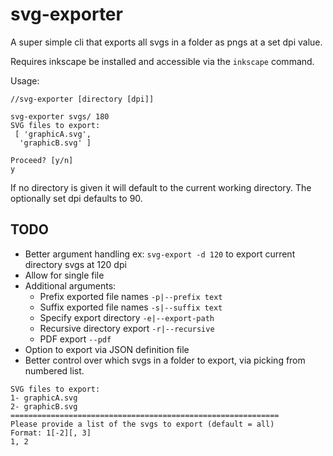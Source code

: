 # svg-exporter

A super simple cli that exports all svgs in a folder as pngs at a set dpi value.

Requires inkscape be installed and accessible via the `inkscape` command.

Usage:
```
//svg-exporter [directory [dpi]]

svg-exporter svgs/ 180
SVG files to export:
 [ 'graphicA.svg',
  'graphicB.svg' ]

Proceed? [y/n]
y
```

If no directory is given it will default to the current working directory. The optionally set dpi defaults to 90.

## TODO
- Better argument handling ex: `svg-export -d 120` to export current directory svgs at 120 dpi
- Allow for single file
- Additional arguments:
  - Prefix exported file names `-p|--prefix text`
  - Suffix exported file names `-s|--suffix text`
  - Specify export directory `-e|--export-path`
  - Recursive directory export `-r|--recursive`
  - PDF export `--pdf`
- Option to export via JSON definition file
- Better control over which svgs in a folder to export, via picking from numbered list.
```
SVG files to export:
1- graphicA.svg
2- graphicB.svg
============================================================
Please provide a list of the svgs to export (default = all)
Format: 1[-2][, 3]
1, 2
```
